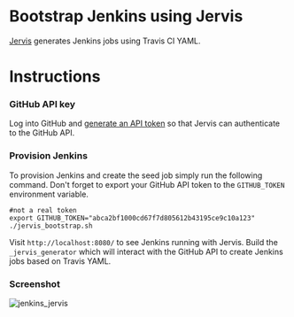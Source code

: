 # Bootstrap Jenkins using Jervis

[Jervis][jervis] generates Jenkins jobs using Travis CI YAML.

# Instructions

### GitHub API key

Log into GitHub and [generate an API token][gh-token] so that Jervis can
authenticate to the GitHub API.

### Provision Jenkins

To provision Jenkins and create the seed job simply run the following command.
Don't forget to export your GitHub API token to the `GITHUB_TOKEN` environment
variable.

    #not a real token
    export GITHUB_TOKEN="abca2bf1000cd67f7d805612b43195ce9c10a123"
    ./jervis_bootstrap.sh

Visit `http://localhost:8080/` to see Jenkins running with Jervis.  Build the
`_jervis_generator` which will interact with the GitHub API to create Jenkins
jobs based on Travis YAML.

### Screenshot

![jenkins_jervis](https://cloud.githubusercontent.com/assets/875669/7763908/13ffa702-0016-11e5-9e6c-067f59371a6d.png)

[jervis]: https://github.com/samrocketman/jervis
[gh-token]: https://help.github.com/articles/creating-an-access-token-for-command-line-use/
